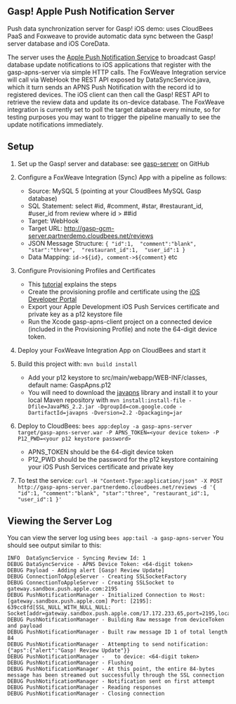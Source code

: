 Gasp! Apple Push Notification Server
------------------------------------

Push data synchronization server for Gasp! iOS demo: uses CloudBees PaaS and Foxweave to provide automatic data sync between the Gasp! server database and iOS CoreData.

The server uses the [Apple Push Notification Service](http://developer.apple.com/library/mac/documentation/NetworkingInternet/Conceptual/RemoteNotificationsPG/Chapters/ApplePushService.html#//apple_ref/doc/uid/TP40008194-CH100-SW9) to broadcast Gasp! database update notifications to iOS applications that register with the gasp-apns-server via simple HTTP calls. The FoxWeave Integration service will call via WebHook the REST API exposed by DataSyncService.java, which it turn sends an APNS Push Notification with the record id to registered devices.  The iOS client can then call the Gasp! REST API to retrieve the review data and update its on-device database. The FoxWeave integration is currently set to poll the target database every minute, so for testing purposes you may want to trigger the pipeline manually to see the update notifications immediately.

Setup
-----

1. Set up the Gasp! server and database: see [gasp-server](https://github.com/cloudbees/gasp-server) on GitHub

2. Configure a FoxWeave Integration (Sync) App with a pipeline as follows:
   - Source: MySQL 5 (pointing at your CloudBees MySQL Gasp database)
   - SQL Statement: select #id, #comment, #star, #restaurant_id, #user_id from review where id > ##id
   - Target: WebHook
   - Target URL: http://gasp-gcm-server.partnerdemo.cloudbees.net/reviews
   - JSON Message Structure:
`{
    "id":1, 
    "comment":"blank", 
    "star":"three", 
    "restaurant_id":1, 
    "user_id":1
}`
   - Data Mapping: `id->${id}, comment->${comment}` etc

3. Configure Provisioning Profiles and Certificates
   - This [tutorial](http://www.raywenderlich.com/32960/apple-push-notification-services-in-ios-6-tutorial-part-1) explains the steps
   - Create the provisioning profile and certificate using the [iOS Developer Portal](https://developer.apple.com/devcenter/ios/index.action)
   - Export your Apple Development iOS Push Services certificate and private key as a p12 keystore file
   - Run the Xcode gasp-apns-client project on a connected device (included in the Provisioning Profile) and note the 64-digit device token.

4. Deploy your FoxWeave Integration App on CloudBees and start it

5. Build this project with: `mvn build install`
   - Add your p12 keystore to src/main/webapp/WEB-INF/classes, default name: GaspApns.p12
   - You will need to download the [javapns](https://code.google.com/p/javapns/) library and install it to your local Maven repository with `mvn install:install-file -Dfile=JavaPNS_2.2.jar -DgroupId=com.google.code -DartifactId=javapns -Dversion=2.2 -Dpackaging=jar`

6. Deploy to CloudBees: `bees app:deploy -a gasp-apns-server target/gasp-apns-server.war -P APNS_TOKEN=<your device token> -P P12_PWD=<your p12 keystore password>`
   - APNS_TOKEN should be the 64-digit device token
   - P12_PWD should be the password for the p12 keystore containing your iOS Push Services certificate and private key

7. To test the service: `curl -H "Content-Type:application/json" -X POST http://gasp-apns-server.partnerdemo.cloudbees.net/reviews -d '{ "id":1, "comment":"blank", "star":"three", "restaurant_id":1, "user_id":1 }'`


Viewing the Server Log
----------------------

You can view the server log using `bees app:tail -a gasp-apns-server` You should see output similar to this:


    INFO  DataSyncService - Syncing Review Id: 1
    DEBUG DataSyncService - APNS Device Token: <64-digit token>
    DEBUG Payload - Adding alert [Gasp! Review Update]
    DEBUG ConnectionToAppleServer - Creating SSLSocketFactory
    DEBUG ConnectionToAppleServer - Creating SSLSocket to gateway.sandbox.push.apple.com:2195
    DEBUG PushNotificationManager - Initialized Connection to Host: [gateway.sandbox.push.apple.com] Port: [2195]: 639cc8fd[SSL_NULL_WITH_NULL_NULL: Socket[addr=gateway.sandbox.push.apple.com/17.172.233.65,port=2195,localport=47982]
    DEBUG PushNotificationManager - Building Raw message from deviceToken and payload
    DEBUG PushNotificationManager - Built raw message ID 1 of total length 84 
    DEBUG PushNotificationManager - Attempting to send notification: {"aps":{"alert":"Gasp! Review Update"}}
    DEBUG PushNotificationManager -   to device: <64-digit token>
    DEBUG PushNotificationManager - Flushing
    DEBUG PushNotificationManager - At this point, the entire 84-bytes message has been streamed out successfully through the SSL connection
    DEBUG PushNotificationManager - Notification sent on first attempt
    DEBUG PushNotificationManager - Reading responses
    DEBUG PushNotificationManager - Closing connection



